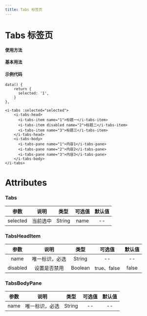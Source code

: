 ```yaml
---
title: Tabs 标签页
---
```

# Tabs 标签页

**使用方法**

#### 基本用法

<ClientOnly>
<tabs-demos></tabs-demos>
</ClientOnly>

#### 示例代码

```vue
data() {
    return {
      selected: '1',
    }
},

<i-tabs :selected="selected">
    <i-tabs-head>
      <i-tabs-item name="1">标题一</i-tabs-item>
      <i-tabs-item disabled name="2">标题二</i-tabs-item>
      <i-tabs-item name="3">标题三</i-tabs-item>
    </i-tabs-head>
    <i-tabs-body>
      <i-tabs-pane name="1">内容1</i-tabs-pane>
      <i-tabs-pane name="2">内容2</i-tabs-pane>
      <i-tabs-pane name="3">内容3</i-tabs-pane>
    </i-tabs-body>
</i-tabs>
```

# Attributes

### Tabs

|参数| 说明 |  类型  | 可选值 | 默认值 |
| :-------------: |:-------------:| :-----:|:-----:|:-----:|
|selected| 当前选中 | String |name| --

### TabsHeadItem 
|参数| 说明 |  类型  | 可选值 | 默认值 |
| :-------------: |:-------------:| :-----:|:-----:|:-----:|
|name| 唯一标识，必选 | String |--|-- 
|disabled|设置是否禁用|Boolean|true、false|false

### TabsBodyPane
|参数| 说明 |  类型  | 可选值 | 默认值 |
| :-------------: |:-------------:| :-----:|:-----:|:-----:|
|name| 唯一标识，必选 | String |--|-- 